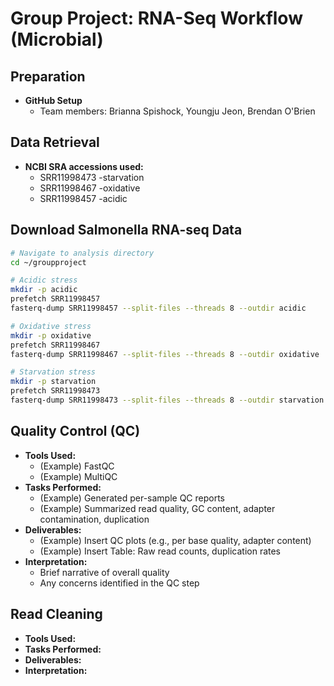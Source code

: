 # Group Project: RNA-Seq Workflow (Microbial)

## Preparation
- **GitHub Setup**
  - Team members: Brianna Spishock, Youngju Jeon, Brendan O'Brien 

## Data Retrieval
- **NCBI SRA accessions used:**
  - SRR11998473 -starvation
  - SRR11998467 -oxidative
  - SRR11998457 -acidic

## Download Salmonella RNA-seq Data

```bash
# Navigate to analysis directory
cd ~/groupproject

# Acidic stress
mkdir -p acidic
prefetch SRR11998457
fasterq-dump SRR11998457 --split-files --threads 8 --outdir acidic

# Oxidative stress
mkdir -p oxidative
prefetch SRR11998467
fasterq-dump SRR11998467 --split-files --threads 8 --outdir oxidative

# Starvation stress
mkdir -p starvation
prefetch SRR11998473
fasterq-dump SRR11998473 --split-files --threads 8 --outdir starvation
```



## Quality Control (QC)
- **Tools Used:** 
  - (Example) FastQC
  - (Example) MultiQC
- **Tasks Performed:**  
  - (Example) Generated per-sample QC reports  
  - (Example) Summarized read quality, GC content, adapter contamination, duplication  
- **Deliverables:**  
  - (Example) Insert QC plots (e.g., per base quality, adapter content)  
  - (Example) Insert Table: Raw read counts, duplication rates  
- **Interpretation:**  
  - Brief narrative of overall quality  
  - Any concerns identified in the QC step  

## Read Cleaning
- **Tools Used:** 
- **Tasks Performed:**  
- **Deliverables:**  
- **Interpretation:**  

